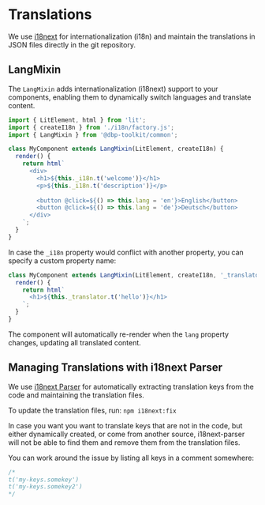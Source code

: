 # Translations

We use [i18next](https://www.i18next.com/) for internationalization (i18n) and
maintain the translations in JSON files directly in the git repository.

## LangMixin

The `LangMixin` adds internationalization (i18next) support to your components,
enabling them to dynamically switch languages and translate content.

```javascript
import { LitElement, html } from 'lit';
import { createI18n } from './i18n/factory.js';
import { LangMixin } from '@dbp-toolkit/common';

class MyComponent extends LangMixin(LitElement, createI18n) {
  render() {
    return html`
      <div>
        <h1>${this._i18n.t('welcome')}</h1>
        <p>${this._i18n.t('description')}</p>
        
        <button @click=${() => this.lang = 'en'}>English</button>
        <button @click=${() => this.lang = 'de'}>Deutsch</button>
      </div>
    `;
  }
}
```

In case the `_i18n` property would conflict with another property, you can
specify a custom property name:

```javascript
class MyComponent extends LangMixin(LitElement, createI18n, '_translator') {
  render() {
    return html`
      <h1>${this._translator.t('hello')}</h1>
    `;
  }
}
```

The component will automatically re-render when the `lang` property changes,
updating all translated content.

## Managing Translations with i18next Parser

We use [i18next Parser](https://github.com/i18next/i18next-parser) for
automatically extracting translation keys from the code and maintaining the
translation files.

To update the translation files, run: `npm i18next:fix`

In case you want you want to translate keys that are not in the code, but either
dynamically created, or come from another source, i18next-parser will not be
able to find them and remove them from the translation files.

You can work around the issue by listing all keys in a comment somewhere:

```javascript
/*
t('my-keys.somekey')
t('my-keys.somekey2')
*/
```

